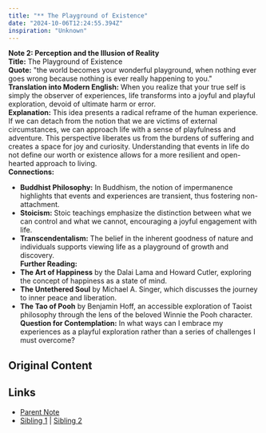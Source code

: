 ```yaml
---
title: "** The Playground of Existence"
date: "2024-10-06T12:24:55.394Z"
inspiration: "Unknown"
---
```


**Note 2: Perception and the Illusion of Reality**  
**Title:** The Playground of Existence  
**Quote:** "the world becomes your wonderful playground, when nothing ever goes wrong because nothing is ever really happening to you."  
**Translation into Modern English:** When you realize that your true self is simply the observer of experiences, life transforms into a joyful and playful exploration, devoid of ultimate harm or error.  
**Explanation:** This idea presents a radical reframe of the human experience. If we can detach from the notion that we are victims of external circumstances, we can approach life with a sense of playfulness and adventure. This perspective liberates us from the burdens of suffering and creates a space for joy and curiosity. Understanding that events in life do not define our worth or existence allows for a more resilient and open-hearted approach to living.  
**Connections:**  
- **Buddhist Philosophy:** In Buddhism, the notion of impermanence highlights that events and experiences are transient, thus fostering non-attachment.  
- **Stoicism:** Stoic teachings emphasize the distinction between what we can control and what we cannot, encouraging a joyful engagement with life.  
- **Transcendentalism:** The belief in the inherent goodness of nature and individuals supports viewing life as a playground of growth and discovery.  
**Further Reading:**  
- **The Art of Happiness** by the Dalai Lama and Howard Cutler, exploring the concept of happiness as a state of mind.  
- **The Untethered Soul** by Michael A. Singer, which discusses the journey to inner peace and liberation.  
- **The Tao of Pooh** by Benjamin Hoff, an accessible exploration of Taoist philosophy through the lens of the beloved Winnie the Pooh character.  
**Question for Contemplation:** In what ways can I embrace my experiences as a playful exploration rather than a series of challenges I must overcome?



## Original Content



## Links

- [Parent Note](/parent-note.md)
- [Sibling 1](/zettel1.md) | [Sibling 2](/zettel2.md)
